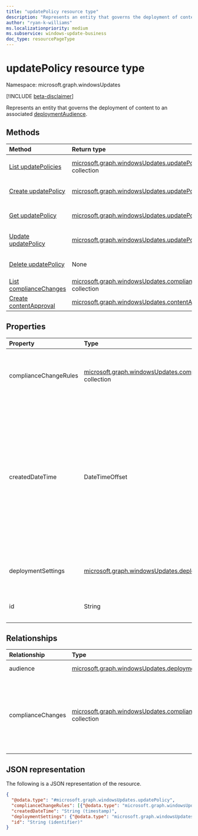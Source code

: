 ```yaml
---
title: "updatePolicy resource type"
description: "Represents an entity that governs the deployment of content to an associated deploymentAudience."
author: "ryan-k-williams"
ms.localizationpriority: medium
ms.subservice: windows-update-business
doc_type: resourcePageType
---
```


# updatePolicy resource type

Namespace: microsoft.graph.windowsUpdates

[!INCLUDE [beta-disclaimer](../../includes/beta-disclaimer.md)]

Represents an entity that governs the deployment of content to an associated [deploymentAudience](../resources/windowsupdates-deploymentaudience.md).

## Methods
|Method|Return type|Description|
|:---|:---|:---|
|[List updatePolicies](../api/adminwindowsupdates-list-updatepolicies.md)|[microsoft.graph.windowsUpdates.updatePolicy](../resources/windowsupdates-updatepolicy.md) collection|Get a list of the [microsoft.graph.windowsUpdates.updatePolicy](../resources/windowsupdates-updatepolicy.md) objects and their properties.|
|[Create updatePolicy](../api/adminwindowsupdates-post-updatepolicies.md)|[microsoft.graph.windowsUpdates.updatePolicy](../resources/windowsupdates-updatepolicy.md)|Create a new [microsoft.graph.windowsUpdates.updatePolicy](../resources/windowsupdates-updatepolicy.md) object.|
|[Get updatePolicy](../api/windowsupdates-updatepolicy-get.md)|[microsoft.graph.windowsUpdates.updatePolicy](../resources/windowsupdates-updatepolicy.md)|Read the properties and relationships of an [microsoft.graph.windowsUpdates.updatePolicy](../resources/windowsupdates-updatepolicy.md) object.|
|[Update updatePolicy](../api/windowsupdates-updatepolicy-update.md)|[microsoft.graph.windowsUpdates.updatePolicy](../resources/windowsupdates-updatepolicy.md)|Update the properties of an [microsoft.graph.windowsUpdates.updatePolicy](../resources/windowsupdates-updatepolicy.md) object.|
|[Delete updatePolicy](../api/windowsupdates-updatepolicy-delete.md)|None|Delete an [microsoft.graph.windowsUpdates.updatePolicy](../resources/windowsupdates-updatepolicy.md) object.|
|[List complianceChanges](../api/windowsupdates-updatepolicy-list-compliancechanges.md)|[microsoft.graph.windowsUpdates.complianceChange](../resources/windowsupdates-compliancechange.md) collection|Get the complianceChange resources from the complianceChanges navigation property.|
|[Create contentApproval](../api/windowsupdates-updatepolicy-post-compliancechanges-contentapproval.md)|[microsoft.graph.windowsUpdates.contentApproval](../resources/windowsupdates-contentapproval.md)|Create a new complianceChange object.|

## Properties
|Property|Type|Description|
|:---|:---|:---|
|complianceChangeRules|[microsoft.graph.windowsUpdates.complianceChangeRule](../resources/windowsupdates-compliancechangerule.md) collection|Rules for governing the automatic creation of compliance changes.|
|createdDateTime|DateTimeOffset|The date and time when the update policy was created. The Timestamp type represents date and time information using ISO 8601 format and is always in UTC time. For example, midnight UTC on Jan 1, 2014 is `2014-01-01T00:00:00Z`.|
|deploymentSettings|[microsoft.graph.windowsUpdates.deploymentSettings](../resources/windowsupdates-deploymentsettings.md)|Settings for governing how to deploy **content**.|
|id|String|Unique identifier for the update policy.|

## Relationships
|Relationship|Type|Description|
|:---|:---|:---|
|audience|[microsoft.graph.windowsUpdates.deploymentAudience](../resources/windowsupdates-deploymentaudience.md)|Specifies the audience to target.|
|complianceChanges|[microsoft.graph.windowsUpdates.complianceChange](../resources/windowsupdates-compliancechange.md) collection|Compliance changes like content approvals which result in the automatic creation of deployments using the **audience** and **deploymentSettings** of the policy.|

## JSON representation
The following is a JSON representation of the resource.
<!-- {
  "blockType": "resource",
  "keyProperty": "id",
  "@odata.type": "microsoft.graph.windowsUpdates.updatePolicy",
  "openType": false
}
-->
``` json
{
  "@odata.type": "#microsoft.graph.windowsUpdates.updatePolicy",
  "complianceChangeRules": [{"@odata.type": "microsoft.graph.windowsUpdates.contentApprovalRule"}],
  "createdDateTime": "String (timestamp)",
  "deploymentSettings": {"@odata.type": "microsoft.graph.windowsUpdates.deploymentSettings"},
  "id": "String (identifier)"
}
```
